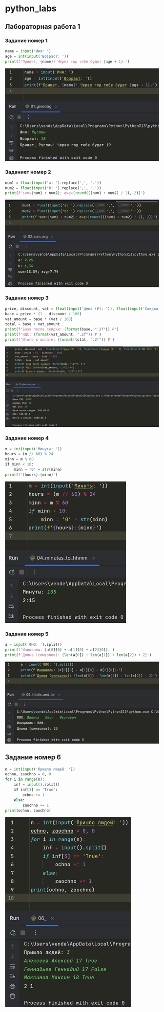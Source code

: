 # python_labs

## Лабораторная работа 1

### Задание номер 1
```python
name = input('Имя: ')
age = int(input('Возраст: '))
print(f'Привет, {name}! Через год тебе будет {age + 1}.')
```
![Картинка 1](./images/lab01/img01.png)

### Заданиет номер 2
```python
num1 = float(input('a: ').replace(',', '.'))
num2 = float(input('b: ').replace(',', '.'))
print(f'sum={num1 + num2}; avg={round(((num1 + num2) / 2), 2)}')
```
![Картинка 2](./images/lab01/img02.png)

### Задание номер 3
```python
price, discount, vat = float(input('Цена (₽): ')), float(input('Скидка (%): ')), float(input('НДС (%): '))
base = price * (1 - discount / 100)
vat_amount = base * (vat / 100)
total = base + vat_amount
print(f'База после скидки: {format(base, ".2f")} ₽')
print(f'НДС: {format(vat_amount, ".2f")} ₽')
print(f'Итого к оплате: {format(total, ".2f")} ₽')
```
![Картинка 3](./images/lab01/img03.png)

### Задание номер 4
```python
m = int(input('Минуты: '))
hours = (m // 60) % 24
minn = m % 60
if minn < 10:
    minn = '0' + str(minn)
print(f'{hours}:{minn}')
```
![Картинка 4](./images/lab01/img04.png)

### Задание номер 5
```python
a = input('ФИО: ').split()
print(f'Инициалы: {a[0][0] + a[1][0] + a[2][0]}.')
print(f'Длина (символов): {len(a[0]) + len(a[1]) + len(a[2]) + 2}')
```
![Картинка 5](./images/lab01/img05.png)

## Задание номер 6
```python
n = int(input('Пришло людей: '))
ochno, zaochno = 0, 0
for i in range(n):
    inf = input().split()
    if inf[3] == 'True':
        ochno += 1
    else:
        zaochno += 1
print(ochno, zaochno)
```
![Картинка 6](./images/lab01/img06.png)
